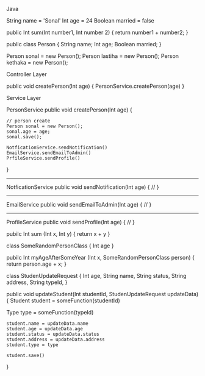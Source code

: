 Java

String name = 'Sonal'
Int age = 24
Boolean married = false

public Int sum(Int number1, Int number 2) {
    return number1 + number2;
}

public class Person {
    String name;
    Int age;
    Boolean married;
}

Person sonal = new Person();
Person lastiha = new Person();
Person kethaka = new Person();




Controller Layer



public void createPerson(Int age) {
    PersonService.createPerson(age)
}




Service Layer


PersonService
public void createPerson(Int age) {

    // person create
    Person sonal = new Person();
    sonal.age = age;
    sonal.save();

    NotficationService.sendNotification()
    EmailService.sendEmailToAdmin()
    PrfileService.sendProfile()
}


-----------------------------------------------
NotficationService
public void sendNotification(Int age) {
    // 
}

---------------------------------------------------
EmailService
public void sendEmailToAdmin(Int age) {
    // 
}


-----------------------------------------------

ProfileService
public void sendProfile(Int age) {
    // 
}









pubilc Int sum (Int x, Int y) {
    return x + y
}

class SomeRandomPersonClass {
    Int age
}


pubilc Int myAgeAfterSomeYear (Int x, SomeRandomPersonClass person) {
    return person.age + x;
}



class StudenUpdateRequest {
    Int age, 
    String name, 
    String status,
    String address,
    String typeId,
}


public void updateStudent(Int studentId, StudenUpdateRequest updateData) {
    Student student = someFunction(studentId)
   <!-- student =  [id: 1, name: sonalj, type: O/L,  age: 30, status: married] -->

   Type type = someFunction(typeId)



    student.name = updateData.name
    student.age = updateData.age
    student.status = updateData.status
    student.address = updateData.address
    student.type = type

    student.save()
}


